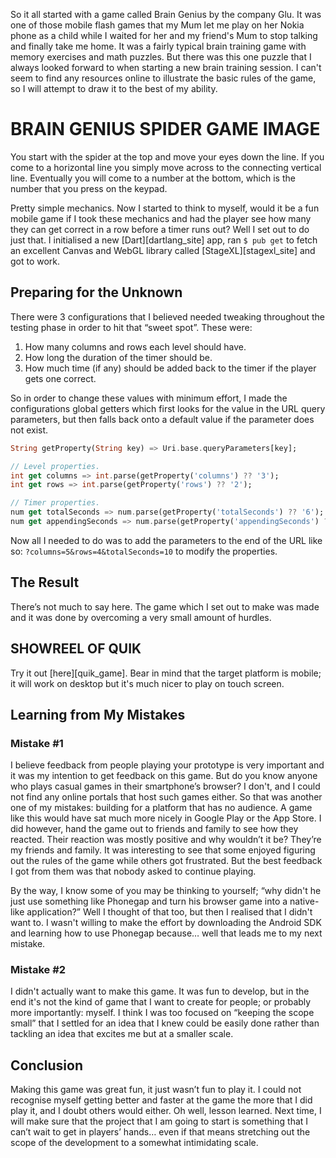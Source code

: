 So it all started with a game called Brain Genius by the company Glu. It was one of those mobile flash games that my Mum let me play on her Nokia phone as a child while I waited for her and my friend's Mum to stop talking and finally take me home. It was a fairly typical brain training game with memory exercises and math puzzles. But there was this one puzzle that I always looked forward to when starting a new brain training session. I can't seem to find any resources online to illustrate the basic rules of the game, so I will attempt to draw it to the best of my ability.

# BRAIN GENIUS SPIDER GAME IMAGE

You start with the spider at the top and move your eyes down the line. If you come to a horizontal line you simply move across to the connecting vertical line. Eventually you will come to a number at the bottom, which is the number that you press on the keypad.

Pretty simple mechanics. Now I started to think to myself, would it be a fun mobile game if I took these mechanics and had the player see how many they can get correct in a row before a timer runs out? Well I set out to do just that. I initialised a new [Dart][dartlang_site] app, ran `$ pub get` to fetch an excellent Canvas and WebGL library called [StageXL][stagexl_site] and got to work.

## Preparing for the Unknown

There were 3 configurations that I believed needed tweaking throughout the testing phase in order to hit that “sweet spot”. These were:

1. How many columns and rows each level should have.
2. How long the duration of the timer should be.
3. How much time (if any) should be added back to the timer if the player gets one correct.

So in order to change these values with minimum effort, I made the configurations global getters which first looks for the value in the URL query parameters, but then falls back onto a default value if the parameter does not exist.

```dart
String getProperty(String key) => Uri.base.queryParameters[key];

// Level properties.
int get columns => int.parse(getProperty('columns') ?? '3');
int get rows => int.parse(getProperty('rows') ?? '2');

// Timer properties.
num get totalSeconds => num.parse(getProperty('totalSeconds') ?? '6');
num get appendingSeconds => num.parse(getProperty('appendingSeconds') ?? '.6');
```

Now all I needed to do was to add the parameters to the end of the URL like so: `?columns=5&rows=4&totalSeconds=10` to modify the properties.

## The Result

There’s not much to say here. The game which I set out to make was made and it was done by overcoming a very small amount of hurdles.

## SHOWREEL OF QUIK

Try it out [here][quik_game]. Bear in mind that the target platform is mobile; it will work on desktop but it's much nicer to play on touch screen.

## Learning from My Mistakes

### Mistake #1

I believe feedback from people playing your prototype is very important and it was my intention to get feedback on this game. But do you know anyone who plays casual games in their smartphone’s browser? I don't, and I could not find any online portals that host such games either. So that was another one of my mistakes: building for a platform that has no audience. A game like this would have sat much more nicely in Google Play or the App Store. I did however, hand the game out to friends and family to see how they reacted. Their reaction was mostly positive and why wouldn’t it be? They’re my friends and family. It was interesting to see that some enjoyed figuring out the rules of the game while others got frustrated. But the best feedback I got from them was that nobody asked to continue playing.

By the way, I know some of you may be thinking to yourself; “why didn't he just use something like Phonegap and turn his browser game into a native-like application?” Well I thought of that too, but then I realised that I didn't want to. I wasn't willing to make the effort by downloading the Android SDK and learning how to use Phonegap because… well that leads me to my next mistake.

### Mistake #2

I didn't actually want to make this game. It was fun to develop, but in the end it's not the kind of game that I want to create for people; or probably more importantly: myself. I think I was too focused on “keeping the scope small” that I settled for an idea that I knew could be easily done rather than tackling an idea that excites me but at a smaller scale.

## Conclusion

Making this game was great fun, it just wasn’t fun to play it. I could not recognise myself getting better and faster at the game the more that I did play it, and I doubt others would either. Oh well, lesson learned. Next time, I will make sure that the project that I am going to start is something that I can’t wait to get in players’ hands… even if that means stretching out the scope of the development to a somewhat intimidating scale.

